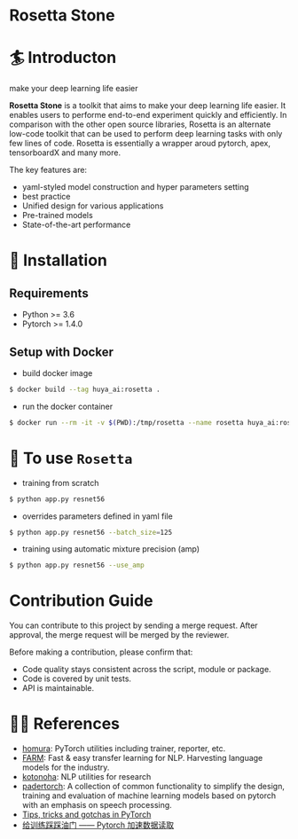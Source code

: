 Rosetta Stone
=============

# 🏄 Introducton
make your deep learning life easier

**Rosetta Stone** is a toolkit that aims to make your deep learning life easier. It enables users to performe end-to-end experiment quickly and efficiently. In comparison with the other open source libraries, Rosetta is an alternate low-code toolkit that can be used to perform deep learning tasks with only few lines of code. Rosetta is essentially a wrapper aroud pytorch, apex, tensorboardX and many more. 

The key features are:

- yaml-styled model construction and hyper parameters setting
- best practice
- Unified design for various applications
- Pre-trained models
- State-of-the-art performance

# 👷‍ Installation

## Requirements

- Python >= 3.6
- Pytorch >= 1.4.0

## Setup with Docker

- build docker image

```bash
$ docker build --tag huya_ai:rosetta .
```

- run the docker container

```bash
$ docker run --rm -it -v $(PWD):/tmp/rosetta --name rosetta huya_ai:rosetta bash
```

# 🤖 To use `Rosetta`

- training from scratch

```bash
$ python app.py resnet56
```

- overrides parameters defined in yaml file

```bash
$ python app.py resnet56 --batch_size=125
```

- training using automatic mixture precision (amp)

```bash
$ python app.py resnet56 --use_amp
```



# Contribution Guide
You can contribute to this project by sending a merge request. After approval, the merge request will be merged by the reviewer.

Before making a contribution, please confirm that:
- Code quality stays consistent across the script, module or package.
- Code is covered by unit tests.
- API is maintainable.

# 👩‍💻 References

- [homura](https://github.com/moskomule/homura): PyTorch utilities including trainer, reporter, etc.
- [FARM](https://github.com/deepset-ai/FARM): Fast & easy transfer learning for NLP. Harvesting language models for the industry. 
- [kotonoha](https://github.com/moskomule/kotonoha): NLP utilities for research
- [padertorch](https://github.com/fgnt/padertorch): A collection of common functionality to simplify the design, training and evaluation of machine learning models based on pytorch with an emphasis on speech processing.
- [Tips, tricks and gotchas in PyTorch](https://coolnesss.github.io/2019-02-05/pytorch-gotchas)
- [给训练踩踩油门 —— Pytorch 加速数据读取](https://zhuanlan.zhihu.com/p/80695364)